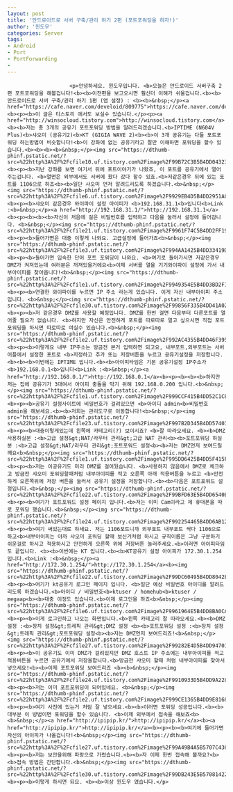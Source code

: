```yaml
---
layout: post
title: '안드로이드로 서버 구축/관리 하기 2편 (포트포워딩을 하자!)'
author: '윈도우'
categories: Server
tags:
- Android
- Port
- PortForwarding
-
---
```



<script> location.href='https://cafe.naver.com/develoid/812538' ; </script>


















						<p>안녕하세요. 윈도우입니다. <b>오늘은 안드로이드 서버구축 2편 포트포워딩을 해볼겁니다!<b><b>이전편을 보고오시면 훨신더 이해가 쉬울겁니다.<b><b>안드로이드로 서버 구축/관리 하기 1편 (앱 설정) : <b><b>&nbsp;</p><a href="https://cafe.naver.com/develoid/809775">https://cafe.naver.com/develoid/809775</a><b><p><b>이 글은 티스토리 에서도 보실수 있습니다.</p><p><a href="http://winsocloud.tistory.com">http://winsocloud.tistory.com</a><b><b>저는 총 3개의 공유기 포트포워딩 방법을 알려드리겠습니다.<b>IPTIME (N604V Plus)<b>샤오미 (공유기2)<b>KT (GIGIA WAVE 2)<b><b>이 3개 공유기는 다들 포트포워딩 하는방법이 비슷합니다!<b>이 강좌에 없는 공유기라고 잘만 이해하면 포워딩을 할수 있습니다.<b><b><b><b>&nbsp;</p><img src="https://dthumb-phinf.pstatic.net/?src=%22http%3A%2F%2Fcfile10.uf.tistory.com%2Fimage%2F99B72C3B5B4DD0432357F4%22&amp;type=cafe_wa740"><b><p><b>지난 강좌를 보면 여기서 뒤에 포트이야기가 나왔죠, 이 포트를 공유기에서 열어주는겁니다. <b>열면은 외부에서도 서버에 왔다 갔다 할수 있죠.<b>저같은경우 뒤에 있는 포트를 1106으로 하죠<b><b>일단 샤오미 먼저 알려드리도록 하겠습니다.<b>&nbsp;</p><img src="https://dthumb-phinf.pstatic.net/?src=%22http%3A%2F%2Fcfile6.uf.tistory.com%2Fimage%2F9929EB4D5B4DD2951ACF4E%22&amp;type=cafe_wa740"><b><p><b>샤오미 같은경우 와이파이 설정 아이피가 <b>192.168.31.1<b>입니다<b>Link :<b>&nbsp;</p><a href="http://192.168.31.1/">http://192.168.31.1</a><b><p><b><b><b>자신이 처음에 걸은 비밀번호를 입력하고 다음을 눌러서 설정에 들어감니다. <b>&nbsp;</p><img src="https://dthumb-phinf.pstatic.net/?src=%22http%3A%2F%2Fcfile21.uf.tistory.com%2Fimage%2F9961F74C5B4DD2FF19870E%22&amp;type=cafe_wa740"><b><p><b>들어가면은 대충 이렇게 나와요. 고급설정에 들어가죠<b>&nbsp;</p><img src="https://dthumb-phinf.pstatic.net/?src=%22http%3A%2F%2Fcfile3.uf.tistory.com%2Fimage%2F994AA1425B4DD33419D183%22&amp;type=cafe_wa740"><b><p><b>들어가면 입숙한 단어 포트 포워딩이 나와요. <b>여기로 들어가시면 저같은경우 DMZ가 켜져있는데 여러분은 꺼져있을거에요<b>이제 서버를 열을 기기와이파이 설정에 가서 내부아이피를 찾아옵니다!<b>&nbsp;</p><img src="https://dthumb-phinf.pstatic.net/?src=%22http%3A%2F%2Fcfile1.uf.tistory.com%2Fimage%2F9949354E5B4DD3BD2F10BB%22&amp;type=cafe_wa740"><b><p><b>연결한 와이파이를 누르면 IP 주소 라는게 있습니다. 이게 자신 내부아이피 주소입니다. <b>&nbsp;</p><img src="https://dthumb-phinf.pstatic.net/?src=%22http%3A%2F%2Fcfile30.uf.tistory.com%2Fimage%2F99856F335B4DD41A02B5CC%22&amp;type=cafe_wa740"><b><p><b>저 같은경우 DMZ를 사용할 예정입니다. DMZ를 한번 걸면 다음부터 다른포트를 열어줄 필요가 없습니다. <b>하지만 자신은 안전하게 포트를 따로따로 열고 싶으시면 직접 포트포워딩을 하시면 따로따로 여실수 있습니다.<b>&nbsp;</p><img src="https://dthumb-phinf.pstatic.net/?src=%22http%3A%2F%2Fcfile2.uf.tistory.com%2Fimage%2F992AC4355B4DD46F395B0F%22&amp;type=cafe_wa740"><b><p><b>이렇게요 내부 IP주소는 방금전 본거 입력하면 되고요, 내부포트,외부포트는 서버어플에서 설정한 포트로 <b>지정하고 추가 또는 저장버튼을 누르고 공유기설정을 저장합니다.<b><b><b>이번에는 IPTIME 입니다.<b><b>아이피타임은 기본 공유기설정 IP주소가 <b>192.168.0.1<b>입니다<b>Link :<b>&nbsp;</p><a href="http://192.168.0.1/">http://192.168.0.1</a><b><p><b><b><b>하지만 저는 집에 공유기가 3대여서 아이피 충돌을 막기 위해 192.168.0.200 입니다.<b>&nbsp;</p><img src="https://dthumb-phinf.pstatic.net/?src=%22http%3A%2F%2Fcfile1.uf.tistory.com%2Fimage%2F999CCF415B4DD52C1CBD0C%22&amp;type=cafe_wa740"><b><p><b>공유기 설정사이트에 비밀번호가 걸려있으면 <b>아이디 admin<b>비밀번호 admin을 해보세요.<b><b>저희는 관리도구로 이동합니다!<b>&nbsp;</p><img src="https://dthumb-phinf.pstatic.net/?src=%22http%3A%2F%2Fcfile23.uf.tistory.com%2Fimage%2F997B2D345B4DD574033437%22&amp;type=cafe_wa740"><b><p><b>대충이렇게있는데 왼쪽에 카테고리(?) 보이시죠? <b>잘 따라오세요. <b><b>DMZ사용하실분 :<b>고급 설정&gt;NAT/라우터 관리&gt;고급 NAT 관리<b><b>포트포워딩 하실분 :<b>고급 설정&gt;NAT/라우터 관리&gt;포트포워드 설정<b><b>저는 DMZ먼저 보여드릴께요<b>&nbsp;</p><img src="https://dthumb-phinf.pstatic.net/?src=%22http%3A%2F%2Fcfile1.uf.tistory.com%2Fimage%2F995DD6425B4DD5F415F14B%22&amp;type=cafe_wa740"><b><p><b>저는 이공유기도 미리 DMZ를 걸어뒀습니다. <b>사용하지 않음에서 DMZ로 체크하고 방금전 샤오미 포워딩할때처럼 내부아이피를 적고 오른쪽 아래 적용버튼을 누르고 <b>안전하게 오른쪽위에 저장 버튼을 눌러서 공유기 설정을 저장합니다.<b><b>다음은 포트포워드 설정입니다.<b>&nbsp;</p><img src="https://dthumb-phinf.pstatic.net/?src=%22http%3A%2F%2Fcfile22.uf.tistory.com%2Fimage%2F99BFD63E5B4DD6540B05FE%22&amp;type=cafe_wa740"><b><p><b>여기가 포트포워드 설정 페이지 입니다.<b>저는 이미 Cam이라고 제 휴대폰을 따로 포워딩 했습니다.<b>&nbsp;</p><img src="https://dthumb-phinf.pstatic.net/?src=%22http%3A%2F%2Fcfile24.uf.tistory.com%2Fimage%2F992254465B4DD6AB1228E5%22&amp;type=cafe_wa740"><b><p><b>여기 써있는대로 하세요. 저는 1106포트니까 외부포트 내부포트 싹다 1106으로 하고<b>내부아이피는 아까 샤오미 포워딩 할때 보신거처럼 하시고 규칙이름은 그냥 구분하기 쉬운걸로 하시고 적용하시고 안전하게 오른쪽 위에 저장버튼 눌러주세요.<b>이러면 아이피타임도 끝입니다. <b><b>이번에는 KT 입니다.<b><b>KT공유기 설정 아이피가 172.30.1.254 입니다.<b>Link :<b>&nbsp;</p><a href="http://172.30.1.254/">http://172.30.1.254</a><b><img src="https://dthumb-phinf.pstatic.net/?src=%22http%3A%2F%2Fcfile22.uf.tistory.com%2Fimage%2F99DC60495B4DD8042E50A9%22&amp;type=cafe_wa740"><b><p><b>여기가 kt공유기 로그인 페이지 입니다. <b>일단 예상 비밀번호 아이디를 알려드리도록 하겠습니다.<b>아이디 / 비밀번호<b>ktuser / homehub<b>ktuser / megaap<b><b>대충 이정도 있습니다.<b>이제 로그인을 하죠<b>&nbsp;</p><img src="https://dthumb-phinf.pstatic.net/?src=%22http%3A%2F%2Fcfile6.uf.tistory.com%2Fimage%2F9961964E5B4DD8BA0CAEAC%22&amp;type=cafe_wa740"><b><p><b>이게 로그인하고 나오는 화면입니다.<b>왼쪽 카테고리 잘 따라오세요.<b><b>DMZ 설정 :<b>장치 설정&gt;트레픽 관리&gt;DMZ 설정 <b><b>포트포워딩 설정 :<b>장치 설정&gt;트레픽 관리&gt;포트포워딩 설정<b><b>저는 DMZ먼저 보여드리죠!<b>&nbsp;</p><img src="https://dthumb-phinf.pstatic.net/?src=%22http%3A%2F%2Fcfile27.uf.tistory.com%2Fimage%2F99282E4D5B4DD947017C65%22&amp;type=cafe_wa740"><b><p><b>이 공유기도 이미 DMZ가 걸려있지만 DMZ 호스트 IP 주소에는 내부아이피를 적고 적용버튼을 누르면 공유기에서 저장을합니다.<b>방금전 샤오미 할때 처럼 내부아이피를 찾아서 넣으세요!<b><b>이제 포트포워딩 보여드리죠 <b><b>&nbsp;</p><img src="https://dthumb-phinf.pstatic.net/?src=%22http%3A%2F%2Fcfile24.uf.tistory.com%2Fimage%2F9910933D5B4DD9A2287C31%22&amp;type=cafe_wa740"><b><p><b>저는 이미 포트포워딩이 되어있네요. <b>&nbsp;</p><img src="https://dthumb-phinf.pstatic.net/?src=%22http%3A%2F%2Fcfile2.uf.tistory.com%2Fimage%2F999CE1365B4DD9E8168DFB%22&amp;type=cafe_wa740"><b><p><b>여기 사진에 있는거 처럼 잘 넣으세요.<b><b>이러면 포워딩 성공입니다.<b><b>대부분 이 방법이면 포워딩을 할수 있습니다. <b>이제 외부에서 접속을 해보죠<b><b>&nbsp;</p><a href="http://ipipip.kr/">http://ipipip.kr/</a><b><a href="http://ipipip.kr/">http://ipipip.kr/</a><b><p><b><b>여기에 들어가면 자신의 아이피가 나올겁니다!<b>&nbsp;</p><img src="https://dthumb-phinf.pstatic.net/?src=%22http%3A%2F%2Fcfile27.uf.tistory.com%2Fimage%2F99A49B4A5B5707C436365E%22&amp;type=cafe_wa740"><b><p><b>저는 보안을위해 파랑으로 가렸습니다.<b><b>자 이제 한번 접속해 볼까요?<b><b>접속 방법은 간단합니다.<b>&nbsp;</p><img src="https://dthumb-phinf.pstatic.net/?src=%22http%3A%2F%2Fcfile30.uf.tistory.com%2Fimage%2F99DB243E5B57081422AD43%22&amp;type=cafe_wa740"><b><p><b>이렇게 하시면 되요. <b><b>이상 윈도우 였습니다.</p>
